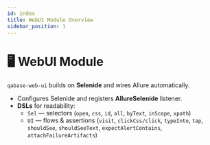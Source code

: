 ```yaml
---
id: index
title: WebUI Module Overview
sidebar_position: 1
---
```


# 🖥️ WebUI Module

`qabase-web-ui` builds on **Selenide** and wires Allure automatically.

- Configures Selenide and registers **AllureSelenide** listener.
- **DSLs** for readability:
  - `Sel` — selectors (`open`, `css`, `id`, `all`, `byText`, `inScope`, `xpath`)
  - `UI` — flows & assertions (`visit`, `clickCss/click`, `typeInto`, `tap`, `shouldSee`, `shouldSeeText`, `expectAlertContains`, `attachFailureArtifacts`)
